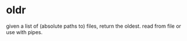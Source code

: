 # oldr
given a list of (absolute paths to) files, return the oldest. read from file or use with pipes.
